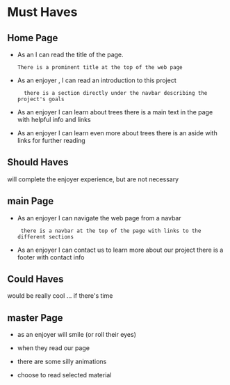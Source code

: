 # Must Haves

## Home Page

- As an I can read the title of the page.

      There is a prominent title at the top of the web page

- As an enjoyer , I can read an introduction to this project

        there is a section directly under the navbar describing the project's goals

- As an enjoyer I can learn about trees there is a main text in the page with
  helpful info and links

- As an enjoyer I can learn even more about trees there is an aside with links
  for further reading

## Should Haves

will complete the enjoyer experience, but are not necessary

## main Page

- As an enjoyer I can navigate the web page from a navbar

       there is a navbar at the top of the page with links to the different sections

- As an enjoyer I can contact us to learn more about our project there is a
  footer with contact info

## Could Haves

would be really cool ... if there's time

## master Page

- as an enjoyer will smile (or roll their eyes)

- when they read our page

- there are some silly animations
- choose to read selected material
